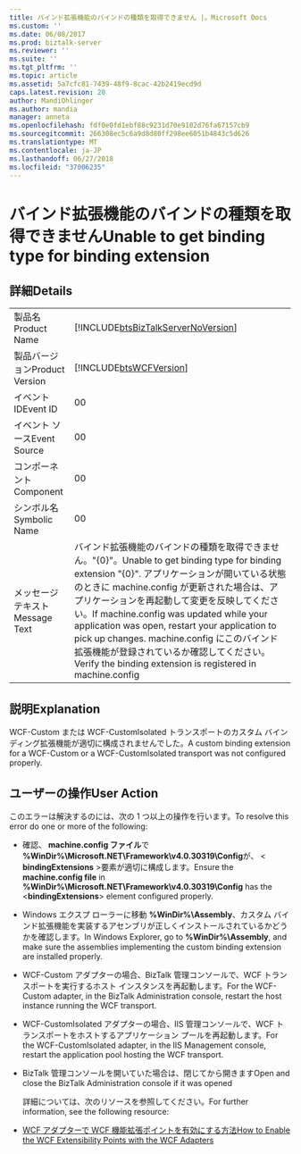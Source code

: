 ```yaml
---
title: バインド拡張機能のバインドの種類を取得できません |。Microsoft Docs
ms.custom: ''
ms.date: 06/08/2017
ms.prod: biztalk-server
ms.reviewer: ''
ms.suite: ''
ms.tgt_pltfrm: ''
ms.topic: article
ms.assetid: 5a7cfc81-7439-48f9-8cac-42b2419ecd9d
caps.latest.revision: 20
author: MandiOhlinger
ms.author: mandia
manager: anneta
ms.openlocfilehash: fdf0e0fd1ebf88c9231d70e9102d76fa67157cb9
ms.sourcegitcommit: 266308ec5c6a9d8d80ff298ee6051b4843c5d626
ms.translationtype: MT
ms.contentlocale: ja-JP
ms.lasthandoff: 06/27/2018
ms.locfileid: "37006235"
---
```

# <a name="unable-to-get-binding-type-for-binding-extension"></a><span data-ttu-id="e6a57-102">バインド拡張機能のバインドの種類を取得できません</span><span class="sxs-lookup"><span data-stu-id="e6a57-102">Unable to get binding type for binding extension</span></span>
## <a name="details"></a><span data-ttu-id="e6a57-103">詳細</span><span class="sxs-lookup"><span data-stu-id="e6a57-103">Details</span></span>  

|                 |                                                                                                                                                                                                                                  |
|-----------------|----------------------------------------------------------------------------------------------------------------------------------------------------------------------------------------------------------------------------------|
|  <span data-ttu-id="e6a57-104">製品名</span><span class="sxs-lookup"><span data-stu-id="e6a57-104">Product Name</span></span>   |                                                                        [!INCLUDE[btsBizTalkServerNoVersion](../includes/btsbiztalkservernoversion-md.md)]                                                                        |
| <span data-ttu-id="e6a57-105">製品バージョン</span><span class="sxs-lookup"><span data-stu-id="e6a57-105">Product Version</span></span> |                                                                                    [!INCLUDE[btsWCFVersion](../includes/btswcfversion-md.md)]                                                                                    |
|    <span data-ttu-id="e6a57-106">イベント ID</span><span class="sxs-lookup"><span data-stu-id="e6a57-106">Event ID</span></span>     |                                                                                                                <span data-ttu-id="e6a57-107">0</span><span class="sxs-lookup"><span data-stu-id="e6a57-107">0</span></span>                                                                                                                 |
|  <span data-ttu-id="e6a57-108">イベント ソース</span><span class="sxs-lookup"><span data-stu-id="e6a57-108">Event Source</span></span>   |                                                                                                                <span data-ttu-id="e6a57-109">0</span><span class="sxs-lookup"><span data-stu-id="e6a57-109">0</span></span>                                                                                                                 |
|    <span data-ttu-id="e6a57-110">コンポーネント</span><span class="sxs-lookup"><span data-stu-id="e6a57-110">Component</span></span>    |                                                                                                                <span data-ttu-id="e6a57-111">0</span><span class="sxs-lookup"><span data-stu-id="e6a57-111">0</span></span>                                                                                                                 |
|  <span data-ttu-id="e6a57-112">シンボル名</span><span class="sxs-lookup"><span data-stu-id="e6a57-112">Symbolic Name</span></span>  |                                                                                                                <span data-ttu-id="e6a57-113">0</span><span class="sxs-lookup"><span data-stu-id="e6a57-113">0</span></span>                                                                                                                 |
|  <span data-ttu-id="e6a57-114">メッセージ テキスト</span><span class="sxs-lookup"><span data-stu-id="e6a57-114">Message Text</span></span>   | <span data-ttu-id="e6a57-115">バインド拡張機能のバインドの種類を取得できません。"{0}"。</span><span class="sxs-lookup"><span data-stu-id="e6a57-115">Unable to get binding type for binding extension "{0}".</span></span> <span data-ttu-id="e6a57-116">アプリケーションが開いている状態のときに machine.config が更新された場合は、アプリケーションを再起動して変更を反映してください。</span><span class="sxs-lookup"><span data-stu-id="e6a57-116">If machine.config was updated while your application was open, restart your application to pick up changes.</span></span> <span data-ttu-id="e6a57-117">machine.config にこのバインド拡張機能が登録されているか確認してください。</span><span class="sxs-lookup"><span data-stu-id="e6a57-117">Verify the binding extension is registered in machine.config</span></span> |

## <a name="explanation"></a><span data-ttu-id="e6a57-118">説明</span><span class="sxs-lookup"><span data-stu-id="e6a57-118">Explanation</span></span>  
 <span data-ttu-id="e6a57-119">WCF-Custom または WCF-CustomIsolated トランスポートのカスタム バインディング拡張機能が適切に構成されませんでした。</span><span class="sxs-lookup"><span data-stu-id="e6a57-119">A custom binding extension for a WCF-Custom or a WCF-CustomIsolated transport was not configured properly.</span></span>  

## <a name="user-action"></a><span data-ttu-id="e6a57-120">ユーザーの操作</span><span class="sxs-lookup"><span data-stu-id="e6a57-120">User Action</span></span>  
 <span data-ttu-id="e6a57-121">このエラーは解決するのには、次の 1 つ以上の操作を行います。</span><span class="sxs-lookup"><span data-stu-id="e6a57-121">To resolve this error do one or more of the following:</span></span>  

- <span data-ttu-id="e6a57-122">確認、 **machine.config ファイル**で **%WinDir%\Microsoft.NET\Framework\v4.0.30319\Config**が、 \< **bindingExtensions** \>要素が適切に構成します。</span><span class="sxs-lookup"><span data-stu-id="e6a57-122">Ensure the **machine.config file** in **%WinDir%\Microsoft.NET\Framework\v4.0.30319\Config** has the \<**bindingExtensions**\> element configured properly.</span></span>  

- <span data-ttu-id="e6a57-123">Windows エクスプ ローラーに移動 **%WinDir%\Assembly**、カスタム バインド拡張機能を実装するアセンブリが正しくインストールされているかどうかを確認します。</span><span class="sxs-lookup"><span data-stu-id="e6a57-123">In Windows Explorer, go to **%WinDir%\Assembly**, and make sure the assemblies implementing the custom binding extension are installed properly.</span></span>  

- <span data-ttu-id="e6a57-124">WCF-Custom アダプターの場合、BizTalk 管理コンソールで、WCF トランスポートを実行するホスト インスタンスを再起動します。</span><span class="sxs-lookup"><span data-stu-id="e6a57-124">For the WCF-Custom adapter, in the BizTalk Administration console, restart the host instance running the WCF transport.</span></span>  

- <span data-ttu-id="e6a57-125">WCF-CustomIsolated アダプターの場合、IIS 管理コンソールで、WCF トランスポートをホストするアプリケーション プールを再起動します。</span><span class="sxs-lookup"><span data-stu-id="e6a57-125">For the WCF-CustomIsolated adapter, in the IIS Management console, restart the application pool hosting the WCF transport.</span></span>  

- <span data-ttu-id="e6a57-126">BizTalk 管理コンソールを開いていた場合は、閉じてから開きます</span><span class="sxs-lookup"><span data-stu-id="e6a57-126">Open and close the BizTalk Administration console if it was opened</span></span>  

  <span data-ttu-id="e6a57-127">詳細については、次のリソースを参照してください。</span><span class="sxs-lookup"><span data-stu-id="e6a57-127">For further information, see the following resource:</span></span>  

- [<span data-ttu-id="e6a57-128">WCF アダプターで WCF 機能拡張ポイントを有効にする方法</span><span class="sxs-lookup"><span data-stu-id="e6a57-128">How to Enable the WCF Extensibility Points with the WCF Adapters</span></span>](../core/how-to-enable-the-wcf-extensibility-points-with-the-wcf-adapters.md)
